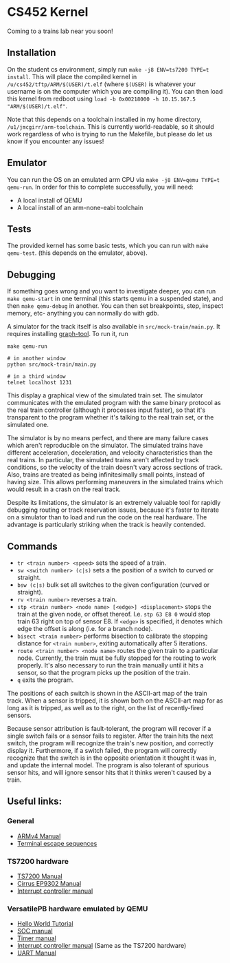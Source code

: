 CS452 Kernel
============
Coming to a trains lab near you soon!

<!---BEGIN LaTeX INCLUDED-->
Installation
------------
On the student cs environment, simply run `make -j8 ENV=ts7200 TYPE=t install`.
This will place the compiled kernel in `/u/cs452/tftp/ARM/$(USER)/t.elf`
(where `$(USER)` is whatever your username is on the computer which you are
compiling it). You can then load this kernel from
redboot using `load -b 0x00218000 -h 10.15.167.5 "ARM/$(USER)/t.elf"`.

Note that this depends on a toolchain installed in my home directory,
`/u1/jmcgirr/arm-toolchain`. This is currently world-readable, so it should
work regardless of who is trying to run the Makefile, but please do let us
know if you encounter any issues!

Emulator
--------
You can run the OS on an emulated arm CPU via `make -j8 ENV=qemu TYPE=t qemu-run`. In
order for this to complete successfully, you will need:

 - A local install of QEMU
 - A local install of an arm-none-eabi toolchain

Tests
-----
The provided kernel has some basic tests, which you can run with
`make qemu-test`. (this depends on the emulator, above).

Debugging
---------

If something goes wrong and you want to investigate deeper, you can run
`make qemu-start` in one terminal (this starts qemu in a suspended
state), and then `make qemu-debug` in another. You can then set
breakpoints, step, inspect memory, etc- anything you can normally do with gdb.

A simulator for the track itself is also available in `src/mock-train/main.py`.
It requires installing [graph-tool](https://graph-tool.skewed.de/).
To run it, run

    make qemu-run

    # in another window
    python src/mock-train/main.py

    # in a third window
    telnet localhost 1231

This display a graphical view of the simulated train set.
The simulator communicates with the emulated program with the same binary protocol
as the real train controller (although it processes input faster), so that it's
transparent to the program whether it's talking to the real train set, or the
simulated one.

The simulator is by no means perfect, and there are many failure cases which
aren't reproducible on the simulator.
The simulated trains have different acceleration, deceleration, and velocity
characteristics than the real trains.
In particular, the simulated trains aren't affected by track conditions, so
the velocity of the train doesn't vary across sections of track.
Also, trains are treated as being infinitesimally small points, instead of
having size.
This allows performing maneuvers in the simulated trains which would result
in a crash on the real track.

Despite its limitations, the simulator is an extremely valuable tool for rapidly
debugging routing or track reservation issues, because it's faster to iterate
on a simulator than to load and run the code on the real hardware.
The advantage is particularly striking when the track is heavily contended.

Commands
--------

 - `tr <train number> <speed>` sets the speed of a train.
 - `sw <switch number> (c|s)` sets a the position of a switch to curved or straight.
 - `bsw (c|s)` bulk set all switches to the given configuration (curved or straight).
 - `rv <train number>` reverses a train.
 - `stp <train number> <node name> [<edge>] <displacement>` stops the train at
   the given node, or offset thereof. I.e. `stp 63 E8 0` would stop train 63
   right on top of sensor E8. If `<edge>` is specified, it denotes which edge
   the offset is along (i.e. for a branch node).
 - `bisect <train number>` performs bisection to calibrate the stopping distance
   for `<train number>`, exiting automatically after 5 iterations.
 - `route <train number> <node name>` routes the given train to a particular node.
   Currently, the train must be fully stopped for the routing to work properly.
   It's also necessary to run the train manually until it hits a sensor, so
   that the program picks up the position of the train.
 - `q` exits the program.

The positions of each switch is shown in the ASCII-art map of the train track.
When a sensor is tripped, it is shown both on the ASCII-art map for as long as
it is tripped, as well as to the right, on the list of recently-fired sensors.

Because sensor attribution is fault-tolerant, the program will recover if a single
switch fails or a sensor fails to register.
After the train hits the next switch, the program will recognize the train's new
position, and correctly display it.
Furthermore, if a switch failed, the program will correctly recognize that the
switch is in the opposite orientation it thought it was in, and update the
internal model.
The program is also tolerant of spurious sensor hits, and will ignore sensor
hits that it thinks weren't caused by a train.

<!--END LaTeX INCLUDED-->

Useful links:
-------------

### General

 - [ARMv4 Manual](http://www.cgl.uwaterloo.ca/~wmcowan/teaching/cs452/pdf/arm-architecture.pdf)
 - [Terminal escape sequences](http://ascii-table.com/ansi-escape-sequences.php)

### TS7200 hardware

 - [TS7200 Manual](http://www.cgl.uwaterloo.ca/~wmcowan/teaching/cs452/pdf/ts-7200-manual.pdf)
 - [Cirrus EP9302 Manual](http://www.cgl.uwaterloo.ca/~wmcowan/teaching/cs452/pdf/ep93xx-user-guide.pdf)
 - [Interrupt controller manual](http://www.cgl.uwaterloo.ca/~wmcowan/teaching/cs452/pdf/icu-pl190.pdf)

### VersatilePB hardware emulated by QEMU

 - [Hello World Tutorial](https://balau82.wordpress.com/2010/02/28/hello-world-for-bare-metal-arm-using-qemu/)
 - [SOC manual](http://infocenter.arm.com/help/topic/com.arm.doc.dui0224i/DUI0224I_realview_platform_baseboard_for_arm926ej_s_ug.pdf)
 - [Timer manual](http://infocenter.arm.com/help/topic/com.arm.doc.ddi0271d/DDI0271.pdf)
 - [Interrupt controller manual](http://infocenter.arm.com/help/topic/com.arm.doc.ddi0181e/DDI0181.pdf) (Same as the TS7200 hardware)
 - [UART Manual](http://infocenter.arm.com/help/topic/com.arm.doc.ddi0183f/DDI0183.pdf)

